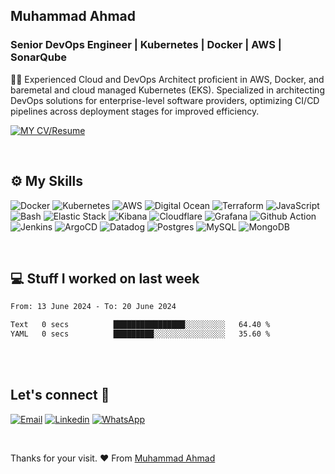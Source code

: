 ## Muhammad Ahmad
### Senior DevOps Engineer | Kubernetes | Docker | AWS | SonarQube 

✍🏼 Experienced Cloud and DevOps Architect proficient in AWS, Docker, and baremetal and cloud managed Kubernetes (EKS). Specialized in architecting DevOps solutions for enterprise-level software providers, optimizing CI/CD pipelines across deployment stages for improved efficiency.

[![MY CV/Resume](https://img.shields.io/badge/⬇%20My%20CV%2FResume-8A2BE2?style=for-the-badge&logo=download&logoColor=white)](https://raw.githubusercontent.com/Muhammad-Ahmad09/Muhammad-Ahmad09/main/media/Muhammad%20Ahmad%20Resume.pdf)


<br />

## ⚙️ My Skills 
![Docker](https://img.shields.io/badge/Docker-2CA5E0?style=for-the-badge&logo=docker&logoColor=white)
![Kubernetes](https://img.shields.io/badge/kubernetes-326ce5.svg?&style=for-the-badge&logo=kubernetes&logoColor=white)
![AWS](https://img.shields.io/badge/Amazon_AWS-FF9900?style=for-the-badge&logo=amazonaws&logoColor=white)
![Digital Ocean](https://img.shields.io/badge/Digital_Ocean-0080FF?style=for-the-badge&logo=DigitalOcean&logoColor=white)
![Terraform](https://img.shields.io/badge/Terraform-7B42BC?style=for-the-badge&logo=terraform&logoColor=white)
![JavaScript](https://img.shields.io/badge/JavaScript-323330?style=for-the-badge&logo=javascript&logoColor=F7DF1E)
![Bash](https://img.shields.io/badge/Shell_Script-121011?style=for-the-badge&logo=gnu-bash&logoColor=white)
![Elastic Stack](https://img.shields.io/badge/elastic%20cloud-005571?style=for-the-badge&logo=elasticcloud&logoColor=white)
![Kibana](https://img.shields.io/badge/Kibana-005571?style=for-the-badge&logo=Kibana&logoColor=white)
![Cloudflare](https://img.shields.io/badge/Cloudflare-F38020?style=for-the-badge&logo=Cloudflare&logoColor=white)
![Grafana](https://img.shields.io/badge/Grafana-F2F4F9?style=for-the-badge&logo=grafana&logoColor=orange&labelColor=F2F4F9)
![Github Action](https://img.shields.io/badge/Github%20Actions-282a2e?style=for-the-badge&logo=githubactions&logoColor=367cfe)
![Jenkins](https://img.shields.io/badge/Jenkins-D24939?style=for-the-badge&logo=Jenkins&logoColor=white)
![ArgoCD](https://img.shields.io/badge/Argo%20CD-1e0b3e?style=for-the-badge&logo=argo&logoColor=#d16044)
![Datadog](https://img.shields.io/badge/datadog-%23632CA6.svg?style=for-the-badge&logo=datadog&logoColor=white)
![Postgres](https://img.shields.io/badge/postgres-%23316192.svg?style=for-the-badge&logo=postgresql&logoColor=white)
![MySQL](https://img.shields.io/badge/mysql-%2300f.svg?style=for-the-badge&logo=mysql&logoColor=white)
![MongoDB](https://img.shields.io/badge/MongoDB-%234ea94b.svg?style=for-the-badge&logo=mongodb&logoColor=white)


<br />

## 💻 Stuff I worked on last week

<!--START_SECTION:waka-->

```txt
From: 13 June 2024 - To: 20 June 2024

Text   0 secs          ████████████████░░░░░░░░░   64.40 %
YAML   0 secs          █████████░░░░░░░░░░░░░░░░   35.60 %
```

<!--END_SECTION:waka-->

<br />

<br />

## Let's connect  💬
[![Email](https://img.shields.io/badge/mail%20ME-D14836?style=for-the-badge&logo=gmail&logoColor=white)](mailto:chahmad09@gmail.com)
[![Linkedin](https://img.shields.io/badge/linkedin-%231DA1F2.svg?style=for-the-badge&logo=linkedin&logoColor=white)](https://www.linkedin.com/in/muhammad-ahmad-7378321b7/)
[![WhatsApp](https://img.shields.io/badge/whatsapp-4B7F1.svg?style=for-the-badge&logo=whatsapp&logoColor=white)](https://wa.me/+923044507039)

<br>

Thanks for your visit. ❤️ From [Muhammad Ahmad](https://github.com/Muhammad-Ahmad09)


